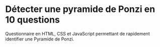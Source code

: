 # Détecter une pyramide de Ponzi en 10 questions
Questionnaire en HTML, CSS et JavaScript permettant de rapidement identifier une Pyramide de Ponzi.
